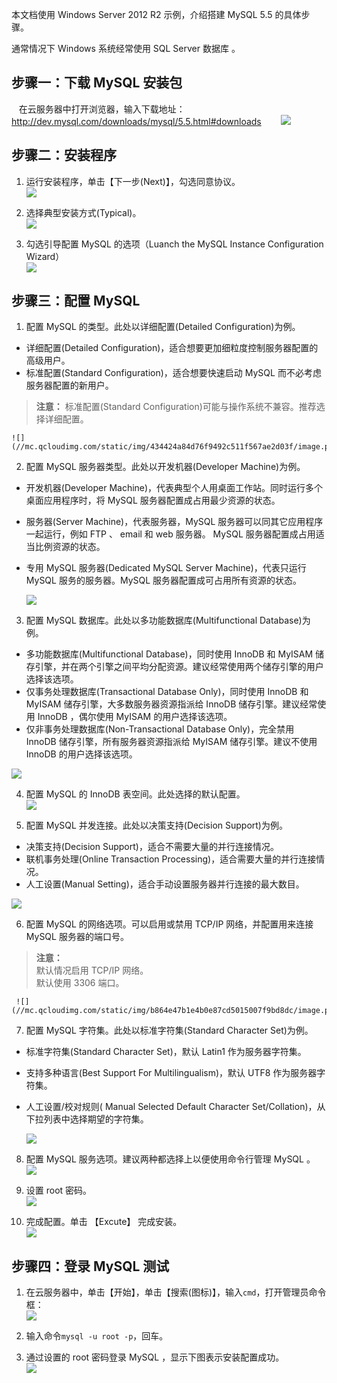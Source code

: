 本文档使用 Windows Server 2012 R2 示例，介绍搭建 MySQL 5.5 的具体步骤。

通常情况下 Windows 系统经常使用 SQL Server 数据库 。

## 步骤一：下载 MySQL 安装包
&nbsp;&nbsp;&nbsp;在云服务器中打开浏览器，输入下载地址：http://dev.mysql.com/downloads/mysql/5.5.html#downloads
&nbsp;&nbsp;&nbsp;&nbsp;&nbsp;&nbsp;&nbsp;![](//mc.qcloudimg.com/static/img/b1da1513321247e0daf1163f529d4cd9/image.png)

## 步骤二：安装程序
 1. 运行安装程序，单击【下一步(Next)】，勾选同意协议。  
![](//mc.qcloudimg.com/static/img/8dd2fc106b09c3538c1dd407c02adea4/image.png)  
 
 2. 选择典型安装方式(Typical)。  
![](//mc.qcloudimg.com/static/img/9f45d5441da017feca7eb9bdc11260fd/image.png)  

 3. 勾选引导配置 MySQL 的选项（Luanch the MySQL Instance Configuration Wizard）  
	![](//mc.qcloudimg.com/static/img/1a6b6ad499c0c00d294d6f24d5ee1645/image.png)  

## 步骤三：配置 MySQL


 1. 配置 MySQL 的类型。此处以详细配置(Detailed Configuration)为例。  
  - 详细配置(Detailed Configuration)，适合想要更加细粒度控制服务器配置的高级用户。  
  - 标准配置(Standard Configuration)，适合想要快速启动 MySQL 而不必考虑服务器配置的新用户。  
 
 > **注意：**
 > 标准配置(Standard Configuration)可能与操作系统不兼容。推荐选择详细配置。  

	![](//mc.qcloudimg.com/static/img/434424a84d76f9492c511f567ae2d03f/image.png)  
 
 2.  配置 MySQL 服务器类型。此处以开发机器(Developer Machine)为例。  
  - 开发机器(Developer Machine)，代表典型个人用桌面工作站。同时运行多个桌面应用程序时，将 MySQL 服务器配置成占用最少资源的状态。  
  - 服务器(Server Machine)，代表服务器，MySQL 服务器可以同其它应用程序一起运行，例如 FTP 、 email 和 web 服务器。 MySQL 服务器配置成占用适当比例资源的状态。  
  - 专用 MySQL 服务器(Dedicated MySQL Server Machine)，代表只运行 MySQL 服务的服务器。MySQL 服务器配置成可占用所有资源的状态。  

	![](//mc.qcloudimg.com/static/img/11b1162dd70e46882a43933f517dcaf4/image.png)  

 3. 配置 MySQL 数据库。此处以多功能数据库(Multifunctional Database)为例。  
  - 多功能数据库(Multifunctional Database)，同时使用 InnoDB 和 MyISAM 储存引擎，并在两个引擎之间平均分配资源。建议经常使用两个储存引擎的用户选择该选项。  
  - 仅事务处理数据库(Transactional Database Only)，同时使用 InnoDB 和 MyISAM 储存引擎，大多数服务器资源指派给 InnoDB 储存引擎。建议经常使用 InnoDB ，偶尔使用 MyISAM 的用户选择该选项。  
  - 仅非事务处理数据库(Non-Transactional Database Only)，完全禁用 InnoDB 储存引擎，所有服务器资源指派给 MyISAM 储存引擎。建议不使用 InnoDB 的用户选择该选项。  
 
 ![](//mc.qcloudimg.com/static/img/37972855d5c880e59b5310a7872491f1/image.png)  

 4. 配置 MySQL 的 InnoDB 表空间。此处选择的默认配置。  
	![](//mc.qcloudimg.com/static/img/c4c8e8710e27b202a9694b2c1be0f4f6/image.png)  

 5. 配置 MySQL 并发连接。此处以决策支持(Decision Support)为例。  
  - 决策支持(Decision Support)，适合不需要大量的并行连接情况。  
  - 联机事务处理(Online Transaction Processing)，适合需要大量的并行连接情况。  
  - 人工设置(Manual Setting)，适合手动设置服务器并行连接的最大数目。  
 
 ![](//mc.qcloudimg.com/static/img/ef17aa905ea5bdd50b1ad61b416be4ea/image.png)  

 6. 配置 MySQL 的网络选项。可以启用或禁用 TCP/IP 网络，并配置用来连接 MySQL 服务器的端口号。  
 > **注意：**  
 > 默认情况启用 TCP/IP 网络。  
 > 默认使用 3306 端口。  
 
	 ![](//mc.qcloudimg.com/static/img/b864e47b1e4b0e87cd5015007f9bd8dc/image.png)  

 7. 配置 MySQL 字符集。此处以标准字符集(Standard Character Set)为例。  
  - 标准字符集(Standard Character Set)，默认 Latin1 作为服务器字符集。  
  - 支持多种语言(Best Support For Multilingualism)，默认 UTF8 作为服务器字符集。  
  - 人工设置/校对规则( Manual Selected Default Character Set/Collation)，从下拉列表中选择期望的字符集。  
 
	![](//mc.qcloudimg.com/static/img/31c4f7f13a2b5b6aa0754cc3e4bd526e/image.png)  

 8. 配置 MySQL 服务选项。建议两种都选择上以便使用命令行管理 MySQL 。  
	![](//mc.qcloudimg.com/static/img/9f24e245f4b5d08e9d0658aa21cd70cd/image.png)  

 9. 设置 root 密码。  
	![](//mc.qcloudimg.com/static/img/65a265bcc69d6a75f0da51387dd3aedf/image.png)  

 10. 完成配置。单击 【Excute】 完成安装。  
	![](//mc.qcloudimg.com/static/img/fd815f05c40d11c61d801a321131e3ec/image.png)  

## 步骤四：登录 MySQL 测试  

1. 在云服务器中，单击【开始】，单击【搜索(图标)】，输入```cmd```，打开管理员命令框：  
![](//mc.qcloudimg.com/static/img/c7920f20daff62d136f6ba7987fb2ac8/image.png)  

2. 输入命令```mysql -u root -p```，回车。  
 
3. 通过设置的 root 密码登录 MySQL ，显示下图表示安装配置成功。  
![](//mc.qcloudimg.com/static/img/18aef21cabf34db1bca266a8977018f4/image.png)  


